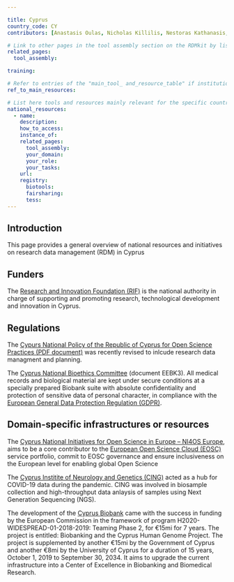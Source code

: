 ```yaml
---

title: Cyprus
country_code: CY
contributors: [Anastasis Oulas, Nicholas Killilis, Nestoras Kathanasis, George Spyrou, Vasilis Promponas]

# Link to other pages in the tool assembly section on the RDMkit by listing the page_id 
related_pages:
  tool_assembly: 

training:

# Refer to entries of the "main_tool_ and_resource_table" if institutions, organizations and projects from the country contribute to the development of international tools and resources. 
ref_to_main_resources: 

# List here tools and resources mainly relevant for the specific country
national_resources: 
  - name: 
    description:
    how_to_access: 
    instance_of:
    related_pages:
      tool_assembly:
      your_domain: 
      your_role:
      your_tasks: 
    url:
    registry:
      biotools: 
      fairsharing: 
      tess: 
---
```

<!---All the resources added above will appear on the table at the bottom of the page--->

<!---Following information for the page text--->
<!---Use this template as guidance, all fields are optional. Feel free to modify any section if you think it is necessary--->
<!---If the information is already in another resource, please include the link instead of duplicating information--->
<!---Please focus on resources that are relevant for the whole country for life sciences--->

## Introduction 
This page provides a general overview of national resources and initiatives on research data management (RDM) in Cyprus

## Funders
The [Research and Innovation Foundation (RIF)](https://www.research.org.cy/en/) is the national authority in charge of supporting and promoting research, technological development and innovation in Cyprus.

## Regulations
The [Cypurs National Policy of the Republic of Cyprus for Open Science Practices (PDF document)](https://www.dmrid.gov.cy/dmrid/research.nsf/All/877E9BEBAF67EE6CC2258859003DF656/$file/%CE%95%CE%B8%CE%BD%CE%B9%CE%BA%CE%AE%20%CE%A0%CE%BF%CE%BB%CE%B9%CF%84%CE%B9%CE%BA%CE%AE%20%CE%91%CE%BD%CE%BF%CE%B9%CE%BA%CF%84%CE%AE%CF%82%20%CE%95%CF%80%CE%B9%CF%83%CF%84%CE%AE%CE%BC%CE%B7%CF%82.pdf?) was recently revised to inlcude research data managment and planning.

The [Cyprus National Bioethics Committee](http://www.bioethics.gov.cy/moh/cnbc/cnbc.nsf/index_en/index_en?OpenDocument) (document EEBK3). 
All medical records and biological material are kept under secure conditions at a specially prepared 
Biobank suite with absolute confidentiality and protection of sensitive data of personal character, 
in compliance with the [European General Data Protection Regulation (GDPR)](https://gdpr.eu/what-is-gdpr/).

## Domain-specific infrastructures or resources

The [Cyprus National Initiatives for Open Science in Europe – NI4OS Europe](https://ni4os.eu/overview/), aims to be a core contributor to the [European Open Science Cloud (EOSC)](https://www.eosc-portal.eu/) service portfolio, commit to EOSC governance and ensure inclusiveness on the European level for enabling global Open Science

The [Cyprus Institite of Neurology and Genetics (CING)](https://www.cing.ac.cy/) acted as a hub for COVID-19 data during the pandemic. CING was involved in biosample collection and high-throughput data anlaysis of samples using Next Generation Sequencing (NGS).

The development of the [Cyprus Biobank](http://www.biobank.cy/) came with the success in funding by the European Commission in the framework of 
program H2020-WIDESPREAD-01-2018-2019: Teaming Phase 2, for €15mi for 7 years. 
The project is entitled: Biobanking and the Cyprus Human Genome Project. The project 
is supplemented by another €15mi by the Government of Cyprus and another €8mi by the 
University of Cyprus for a duration of 15 years, October 1, 2019 to September 30, 2034. 
It aims to upgrade the current infrastructure into a Center of Excellence in Biobanking and Biomedical Research.
